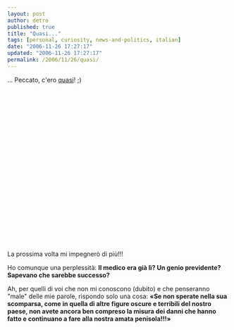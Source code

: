 ```yaml
---
layout: post
author: detro
published: true
title: "Quasi..."
tags: [personal, curiosity, news-and-politics, italian]
date: "2006-11-26 17:27:17"
updated: "2006-11-26 17:27:17"
permalink: /2006/11/26/quasi/
---
```


... Peccato, c'ero <a href="http://www.repubblica.it/2006/11/sezioni/politica/cdl-3/berlusconi-montecatini/berlusconi-montecatini.html">quasi</a>! ;)

<object width="425" height="350"><param name="movie" value="http://www.youtube.com/v/R5AloU3g85o"></param><param name="wmode" value="transparent"></param><embed src="http://www.youtube.com/v/R5AloU3g85o" type="application/x-shockwave-flash" wmode="transparent" width="425" height="350"></embed></object>

La prossima volta mi impegnerò di più!!!

Ho comunque una perplessità: <strong>Il medico era già lì? Un genio previdente? Sapevano che sarebbe successo?</strong>

Ah, per quelli di voi che non mi conoscono (dubito) e che penseranno "male" delle mie parole, rispondo solo una cosa: <strong>&laquo;Se non sperate nella sua scomparsa, come in quella di altre figure oscure e terribili del nostro paese, non avete ancora ben compreso la misura dei danni che hanno fatto e continuano a fare alla nostra amata penisola!!!&raquo;</strong>
